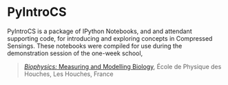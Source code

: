 # PyIntroCS

PyIntroCS is a package of IPython Notebooks, and and attendant supporting code,
for introducing and exploring concepts in Compressed Sensings. These notebooks
were compiled for use during the demonstration session of the one-week school,

> [*Biophysics:* Measuring and Modelling Biology](http://memobio2015.u-strasbg.fr/index.php),
> École de Physique des Houches,
> Les Houches, France

